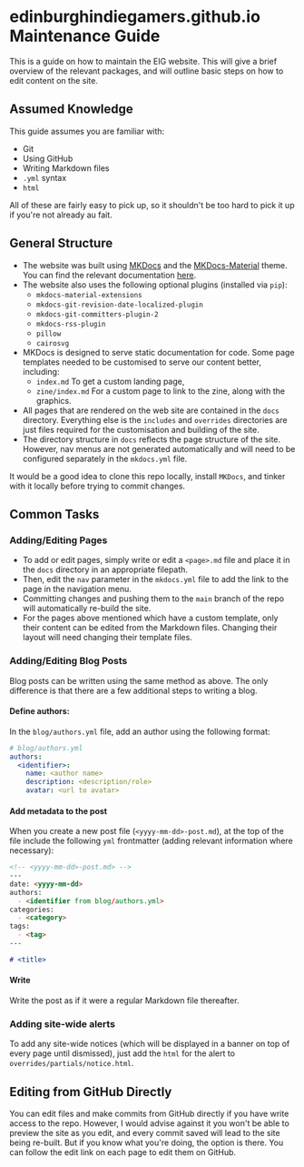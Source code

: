 # edinburghindiegamers.github.io Maintenance Guide

This is a guide on how to maintain the EIG website.
This will give a brief overview of the relevant packages, and will outline basic steps on how to edit content on the site.

## Assumed Knowledge

This guide assumes you are familiar with:

- Git
- Using GitHub
- Writing Markdown files
- `.yml` syntax
- `html`

All of these are fairly easy to pick up, so it shouldn't be too hard to pick it up if you're not already au fait.

## General Structure

- The website was built using [MKDocs](https://github.com/mkdocs/mkdocs) and the [MKDocs-Material](https://github.com/squidfunk/mkdocs-material) theme.
  You can find the relevant documentation [here](https://squidfunk.github.io/mkdocs-material/).
- The website also uses the following optional plugins (installed via `pip`):
  - `mkdocs-material-extensions`
  - `mkdocs-git-revision-date-localized-plugin`
  - `mkdocs-git-committers-plugin-2`
  - `mkdocs-rss-plugin`
  - `pillow`
  - `cairosvg`
- MKDocs is designed to serve static documentation for code.
  Some page templates needed to be customised to serve our content better, including:
  - `index.md` To get a custom landing page,
  - `zine/index.md` For a custom page to link to the zine, along with the graphics.
- All pages that are rendered on the web site are contained in the `docs` directory.
  Everything else is the `includes` and `overrides` directories are just files required for the customisation and building of the site.
- The directory structure in `docs` reflects the page structure of the site.
  However, nav menus are not generated automatically and will need to be configured separately in the `mkdocs.yml` file.

It would be a good idea to clone this repo locally, install `MKDocs`, and tinker with it locally before trying to commit changes.

## Common Tasks

### Adding/Editing Pages

- To add or edit pages, simply write or edit a `<page>.md` file and place it in the `docs` directory in an appropriate filepath.
- Then, edit the `nav` parameter in the `mkdocs.yml` file to add the link to the page in the navigation menu.
- Committing changes and pushing them to the `main` branch of the repo will automatically re-build the site.
- For the pages above mentioned which have a custom template, only their content can be edited from the Markdown files.
Changing their layout will need changing their template files.

### Adding/Editing Blog Posts

Blog posts can be written using the same method as above.
The only difference is that there are a few additional steps to writing a blog.

#### Define authors:

In the `blog/authors.yml` file, add an author using the following format:

```yml
# blog/authors.yml
authors:
  <identifier>:
    name: <author name>
    description: <description/role>
    avatar: <url to avatar>
```
#### Add metadata to the post

When you create a new post file (`<yyyy-mm-dd>-post.md`), at the top of the file include the following `yml` frontmatter (adding relevant information where necessary):

```md
<!-- <yyyy-mm-dd>-post.md> -->
---
date: <yyyy-mm-dd>
authors:
  - <identifier from blog/authors.yml>
categories:
  - <category>
tags:
  - <tag>
---

# <title>
```

#### Write

Write the post as if it were a regular Markdown file thereafter.

### Adding site-wide alerts

To add any site-wide notices (which will be displayed in a banner on top of every page until dismissed), just add the `html` for the alert to `overrides/partials/notice.html`.

## Editing from GitHub Directly

You can edit files and make commits from GitHub directly if you have write access to the repo.
However, I would advise against it you won't be able to preview the site as you edit, and every commit saved will lead to the site being re-built.
But if you know what you're doing, the option is there.
You can follow the edit link on each page to edit them on GitHub.
